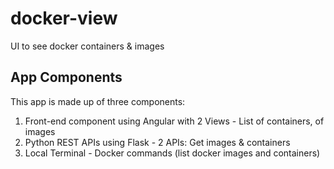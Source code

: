 # docker-view
UI to see docker containers &amp; images

## App Components
This app is made up of three components:
1. Front-end component using Angular with 2 Views - List of containers, of images
2. Python REST APIs using Flask - 2 APIs: Get images &amp; containers
3. Local Terminal - Docker commands (list docker images and containers)

